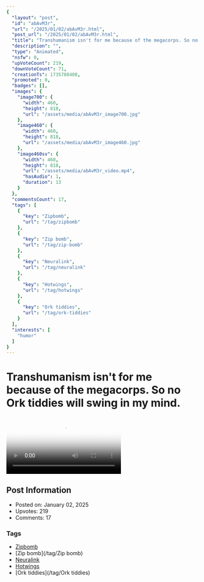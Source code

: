 ```yaml
---
{
  "layout": "post",
  "id": "abAvM3r",
  "url": "/2025/01/02/abAvM3r.html",
  "post_url": "/2025/01/02/abAvM3r.html",
  "title": "Transhumanism isn't for me because of the megacorps. So no Ork tiddies will swing in my mind.",
  "description": "",
  "type": "Animated",
  "nsfw": 0,
  "upVoteCount": 219,
  "downVoteCount": 71,
  "creationTs": 1735788408,
  "promoted": 0,
  "badges": [],
  "images": {
    "image700": {
      "width": 460,
      "height": 818,
      "url": "/assets/media/abAvM3r_image700.jpg"
    },
    "image460": {
      "width": 460,
      "height": 818,
      "url": "/assets/media/abAvM3r_image460.jpg"
    },
    "image460sv": {
      "width": 460,
      "height": 818,
      "url": "/assets/media/abAvM3r_video.mp4",
      "hasAudio": 1,
      "duration": 13
    }
  },
  "commentsCount": 17,
  "tags": [
    {
      "key": "Zipbomb",
      "url": "/tag/zipbomb"
    },
    {
      "key": "Zip bomb",
      "url": "/tag/zip-bomb"
    },
    {
      "key": "Neuralink",
      "url": "/tag/neuralink"
    },
    {
      "key": "Hotwings",
      "url": "/tag/hotwings"
    },
    {
      "key": "Ork tiddies",
      "url": "/tag/ork-tiddies"
    }
  ],
  "interests": [
    "humor"
  ]
}
---
```


# Transhumanism isn't for me because of the megacorps. So no Ork tiddies will swing in my mind.

<video controls playsinline loop poster="/assets/media/abAvM3r_image460.jpg">
  <source src="/assets/media/abAvM3r_video.mp4" type="video/mp4">
  Your browser does not support the video tag.
</video>

## Post Information

- Posted on: January 02, 2025
- Upvotes: 219
- Comments: 17

### Tags

- [Zipbomb](/tag/Zipbomb)
- [Zip bomb](/tag/Zip bomb)
- [Neuralink](/tag/Neuralink)
- [Hotwings](/tag/Hotwings)
- [Ork tiddies](/tag/Ork tiddies)
